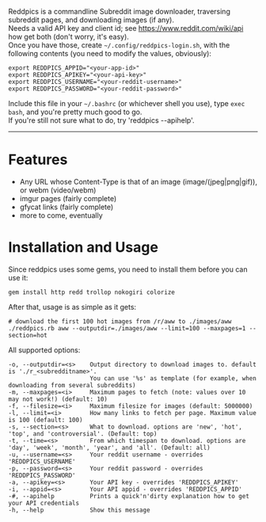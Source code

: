 
Reddpics is a commandline Subreddit image downloader, traversing subreddit pages, and downloading images (if any).  
Needs a valid API key and client id; see https://www.reddit.com/wiki/api how get both (don't worry, it's easy).  
Once you have those, create `~/.config/reddpics-login.sh`, with the following contents (you need to modify the values, obviously):

    export REDDPICS_APPID="<your-app-id>"
    export REDDPICS_APIKEY="<your-api-key>"
    export REDDPICS_USERNAME="<your-reddit-username>"
    export REDDPICS_PASSWORD="<your-reddit-password>"

Include this file in your `~/.bashrc` (or whichever shell you use), type `exec bash`, and you're pretty much good to go.  
If you're still not sure what to do, try 'reddpics --apihelp'.

----

# Features

  - Any URL whose Content-Type is that of an image (image/(jpeg|png|gif)), or webm (video/webm)
  - imgur pages (fairly complete)
  - gfycat links (fairly complete)
  - more to come, eventually

# Installation and Usage

Since reddpics uses some gems, you need to install them before you can use it:  

    gem install http redd trollop nokogiri colorize

After that, usage is as simple as it gets:

    # download the first 100 hot images from /r/aww to ./images/aww
    ./reddpics.rb aww --outputdir=./images/aww --limit=100 --maxpages=1 --section=hot

All supported options:

    -o, --outputdir=<s>    Output directory to download images to. default is './r_<subredditname>'.
                           You can use '%s' as template (for example, when downloading from several subreddits)
    -m, --maxpages=<i>     Maximum pages to fetch (note: values over 10 may not work!) (default: 10)
    -f, --filesize=<i>     Maximum filesize for images (default: 5000000)
    -l, --limit=<i>        How many links to fetch per page. Maximum value is 100 (default: 100)
    -s, --section=<s>      What to download. options are 'new', 'hot', 'top', and 'controversial'. (Default: top)
    -t, --time=<s>         From which timespan to download. options are 'day', 'week', 'month', 'year', and 'all'. (Default: all)
    -u, --username=<s>     Your reddit username - overrides 'REDDPICS_USERNAME'
    -p, --password=<s>     Your reddit password - overrides 'REDDPICS_PASSWORD'
    -a, --apikey=<s>       Your API key - overrides 'REDDPICS_APIKEY'
    -i, --appid=<s>        Your API appid - overrides 'REDDPICS_APPID'
    -#, --apihelp          Prints a quick'n'dirty explanation how to get your API credentials
    -h, --help             Show this message
